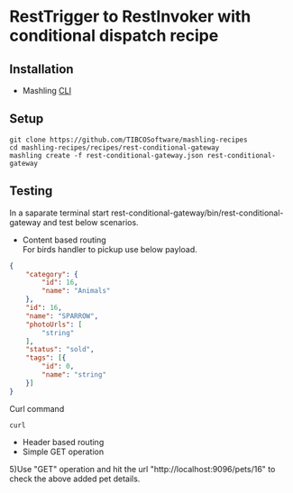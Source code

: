 # RestTrigger to RestInvoker with conditional dispatch recipe

## Installation
* Mashling [CLI](https://github.com/TIBCOSoftware/mashling)

## Setup
```
git clone https://github.com/TIBCOSoftware/mashling-recipes
cd mashling-recipes/recipes/rest-conditional-gateway
mashling create -f rest-conditional-gateway.json rest-conditional-gateway
```

## Testing

In a saparate terminal start rest-conditional-gateway/bin/rest-conditional-gateway
and test below scenarios.

* Content based routing<br>
For birds handler to pickup use below payload.

```json
{
	"category": {
		"id": 16,
		"name": "Animals"
	},
	"id": 16,
	"name": "SPARROW",
	"photoUrls": [
		"string"
	],
	"status": "sold",
	"tags": [{
		"id": 0,
		"name": "string"
	}]
}
```
Curl command
```curl
curl 
```
* Header based routing
* Simple GET operation



5)Use "GET" operation and hit the url "http://localhost:9096/pets/16" to check the above added pet details.
